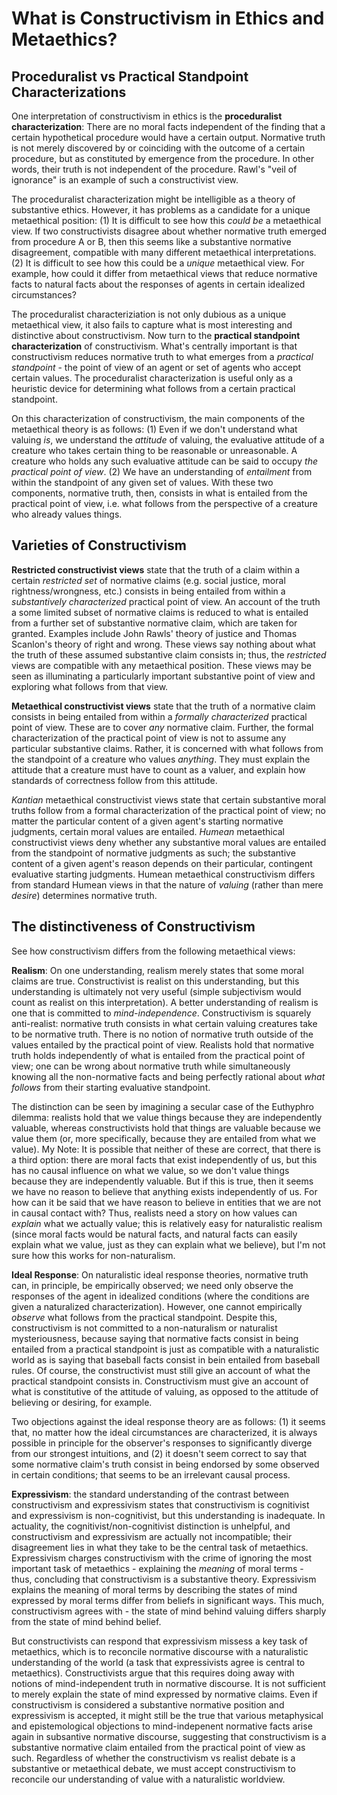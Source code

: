 # What is Constructivism in Ethics and Metaethics?

## Proceduralist vs Practical Standpoint Characterizations

One interpretation of constructivism in ethics is the **proceduralist characterization**: There are no moral facts independent of the finding that a certain hypothetical procedure would have a certain output. Normative truth is not merely discovered by or coinciding with the outcome of a certain procedure, but as constituted by emergence from the procedure. In other words, their truth is not independent of the procedure. Rawl's "veil of ignorance" is an example of such a constructivist view.

The proceduralist characterization might be intelligible as a theory of substantive ethics. However, it has problems as a candidate for a unique metaethical position: (1) It is difficult to see how this *could be* a metaethical view. If two constructivists disagree about whether normative truth emerged from procedure A or B, then this seems like a substantive normative disagreement, compatible with many different metaethical interpretations. (2) It is difficult to see how this could be a *unique* metaethical view. For example, how could it differ from metaethical views that reduce normative facts to natural facts about the responses of agents in certain idealized circumstances?

The proceduralist characteriziation is not only dubious as a unique metaethical view, it also fails to capture what is most interesting and distinctive about constructivism. Now turn to the **practical standpoint characterization** of constructivism. What's centrally important is that constructivism reduces normative truth to what emerges from a *practical standpoint* - the point of view of an agent or set of agents who accept certain values. The proceduralist characterization is useful only as a heuristic device for determining what follows from a certain practical standpoint.

On this characterization of constructivism, the main components of the metaethical theory is as follows: (1) Even if we don't understand what valuing *is*, we understand the *attitude* of valuing, the evaluative attitude of a creature who takes certain thing to be reasonable or unreasonable. A creature who holds any such evaluative attitude can be said to occupy *the practical point of view*. (2) We have an understanding of *entailment* from within the standpoint of any given set of values. With these two components, normative truth, then, consists in what is entailed from the practical point of view, i.e. what follows from the perspective of a creature who already values things.

## Varieties of Constructivism

**Restricted constructivist views** state that the truth of a claim within a certain *restricted set* of normative claims (e.g. social justice, moral rightness/wrongness, etc.) consists in being entailed from within a *substantively characterized* practical point of view. An account of the truth a some limited subset of normative claims is reduced to what is entailed from a further set of substantive normative claim, which are taken for granted. Examples include John Rawls' theory of justice and Thomas Scanlon's theory of right and wrong. These views say nothing about what the truth of these assumed substantive claim consists in; thus, the *restricted* views are compatible with any metaethical position. These views may be seen as illuminating a particularly important substantive point of view and exploring what follows from that view.  

**Metaethical constructivist views** state that the truth of a normative claim consists in being entailed from within a *formally characterized* practical point of view. These are to cover *any* normative claim. Further, the formal characterization of the practical point of view is not to assume any particular substantive claims. Rather, it is concerned with what follows from the standpoint of a creature who values *anything*. They must explain the attitude that a creature must have to count as a valuer, and explain how standards of correctness follow from this attitude. 

*Kantian* metaethical constructivist views state that certain substantive moral truths follow from a formal characterization of the practical point of view; no matter the particular content of a given agent's starting normative judgments, certain moral values are entailed. *Humean* metaethical constructivist views deny whether any substantive moral values are entailed from the standpoint of normative judgments as such; the substantive content of a given agent's reason depends on their particular, contingent evaluative starting judgments. Humean metaethical constructivism differs from standard Humean views in that the nature of *valuing* (rather than mere *desire*) determines normative truth. 

## The distinctiveness of Constructivism

See how constructivism differs from the following metaethical views:

**Realism**: On one understanding, realism merely states that some moral claims are true. Constructivist is realist on this understanding, but this understanding is ultimately not very useful (simple subjectivism would count as realist on this interpretation). A better understanding of realism is one that is committed to *mind-independence*. Constructivism is squarely anti-realist: normative truth consists in what certain valuing creatures take to be normative truth. There is no notion of normative truth outside of the values entailed by the practical point of view. Realists hold that normative truth holds independently of what is entailed from the practical point of view; one can be wrong about normative truth while simultaneously knowing all the non-normative facts and being perfectly rational about *what follows* from their starting evaluative standpoint.

The distinction can be seen by imagining a secular case of the Euthyphro dilemma: realists hold that we value things because they are independently valuable, whereas constructivists hold that things are valuable because we value them (or, more specifically, because they are entailed from what we value). My Note: It is possible that neither of these are correct, that there is a third option: there are moral facts that exist independently of us, but this has no causal influence on what we value, so we don't value things because they are independently valuable. But if this is true, then it seems we have no reason to believe that anything exists independently of us. For how can it be said that we have reason to believe in entities that we are not in causal contact with? Thus, realists need a story on how values can *explain* what we actually value; this is relatively easy for naturalistic realism (since moral facts would be natural facts, and natural facts can easily explain what we value, just as they can explain what we believe), but I'm not sure how this works for non-naturalism. 

**Ideal Response**: On naturalistic ideal response theories, normative truth can, in principle, be empirically observed; we need only observe the responses of the agent in idealized conditions (where the conditions are given a naturalized characterization). However, one cannot empirically *observe* what follows from the practical standpoint. Despite this, constructivism is not committed to a non-naturalism or naturalist mysteriousness, because saying that normative facts consist in being entailed from a practical standpoint is just as compatible with a naturalistic world as is saying that baseball facts consist in bein entailed from baseball rules. Of course, the constructivist must still give an account of what the practical standpoint consists in. Constructivism must give an account of what is constitutive of the attitude of valuing, as opposed to the attitude of believing or desiring, for example.

Two objections against the ideal response theory are as follows: (1) it seems that, no matter how the ideal circumstances are characterized, it is always possible in principle for the observer's responses to significantly diverge from our strongest intuitions, and (2) it doesn't seem correct to say that some normative claim's truth consist in being endorsed by some observed in certain conditions; that seems to be an irrelevant causal process.

**Expressivism**: the standard understanding of the contrast between constructivism and expressivism states that constructivism is cognitivist and expressivism is non-cognitivist, but this understanding is inadequate. In actuality, the cognitivist/non-cognitivist distinction is unhelpful, and constructivism and expressivism are actually not incompatible; their disagreement lies in what they take to be the central task of metaethics. Expressivism charges constructivism with the crime of ignoring the most important task of metaethics - explaining the *meaning* of moral terms - thus, concluding that constructivism is a substantive theory. Expressivism explains the meaning of moral terms by describing the states of mind expressed by moral terms differ from beliefs in significant ways. This much, constructivism agrees with - the state of mind behind valuing differs sharply from the state of mind behind belief.

But constructivists can respond that expressivism missess a key task of metaethics, which is to reconcile normative discourse with a naturalistic understanding of the world (a task that expressivists agree is central to metaethics). Constructivists argue that this requires doing away with notions of mind-independent truth in normative discourse. It is not sufficient to merely explain the state of mind expressed by normative claims. Even if constructivism is considered a substantive normative position and expressivism is accepted, it might still be the true that various metaphysical and epistemological objections to mind-indepenent normative facts arise again in subsantive normative discourse, suggesting that constructivism is a substantive normative claim entailed from the practical point of view as such. Regardless of whether the constructivism vs realist debate is a substantive or metaethical debate, we must accept constructivism to reconcile our understanding of value with a naturalistic worldview.
